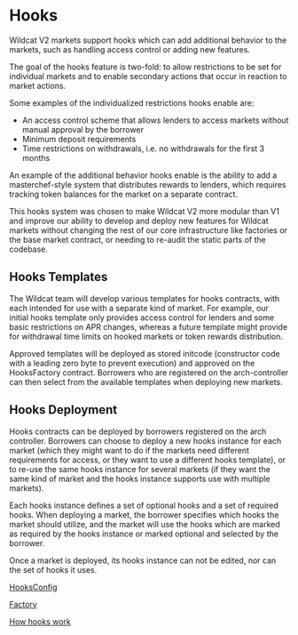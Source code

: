 # Hooks

Wildcat V2 markets support hooks which can add additional behavior to the markets, such as handling access control or adding new features.

The goal of the hooks feature is two-fold: to allow restrictions to be set for individual markets and to enable secondary actions that occur in reaction to market actions.

Some examples of the individualized restrictions hooks enable are:

- An access control scheme that allows lenders to access markets without manual approval by the borrower
- Minimum deposit requirements
- Time restrictions on withdrawals, i.e. no withdrawals for the first 3 months

An example of the additional behavior hooks enable is the ability to add a masterchef-style system that distributes rewards to lenders, which requires tracking token balances for the market on a separate contract.

This hooks system was chosen to make Wildcat V2 more modular than V1 and improve our ability to develop and deploy new features for Wildcat markets without changing the rest of our core infrastructure like factories or the base market contract, or needing to re-audit the static parts of the codebase.

## Hooks Templates

The Wildcat team will develop various templates for hooks contracts, with each intended for use with a separate kind of market. For example, our initial hooks template only provides access control for lenders and some basic restrictions on APR changes, whereas a future template might provide for withdrawal time limits on hooked markets or token rewards distribution.

Approved templates will be deployed as stored initcode (constructor code with a leading zero byte to prevent execution) and approved on the HooksFactory contract. Borrowers who are registered on the arch-controller can then select from the available templates when deploying new markets.

## Hooks Deployment

Hooks contracts can be deployed by borrowers registered on the arch controller. Borrowers can choose to deploy a new hooks instance for each market (which they might want to do if the markets need different requirements for access, or they want to use a different hooks template), or to re-use the same hooks instance for several markets (if they want the same kind of market and the hooks instance supports use with multiple markets).

Each hooks instance defines a set of optional hooks and a set of required hooks. When deploying a market, the borrower specifies which hooks the market should utilize, and the market will use the hooks which are marked as required by the hooks instance or marked optional and selected by the borrower.

Once a market is deployed, its hooks instance can not be edited, nor can the set of hooks it uses.

[HooksConfig](Hooks%20150b66c642c643f3927a464a9fe6b5d7/HooksConfig%205ebe318281ac4266bacb611b8656c2a8.md)

[Factory](Hooks%20150b66c642c643f3927a464a9fe6b5d7/Factory%20f48e841f20ea46a88d9c9e26a0220378.md)

[How hooks work](./How%20Hooks%20Work.md)